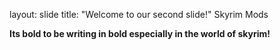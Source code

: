 layout: slide
title: "Welcome to our second slide!"
Skyrim Mods

**Its bold to be writing in bold especially in the world of skyrim!**
